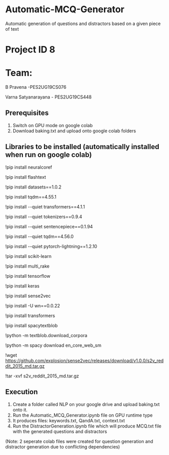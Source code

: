 # Automatic-MCQ-Generator
Automatic generation of questions and distractors based on a given piece of text

# Project ID 8

# Team:
B Pravena -PES2UG19CS076

Varna Satyanarayana - PES2UG19CS448

## Prerequisites
1. Switch on GPU mode on google colab
2. Download baking.txt and upload onto google colab folders

## Libraries to be installed (automatically installed when run on google colab)
!pip install neuralcoref

!pip install flashtext

!pip install datasets==1.0.2

!pip install tqdm==4.55.1

!pip install --quiet transformers==4.1.1

!pip install --quiet tokenizers==0.9.4 

!pip install --quiet sentencepiece==0.1.94

!pip install --quiet tqdm==4.56.0

!pip install --quiet pytorch-lightning==1.2.10

!pip install scikit-learn

!pip install multi_rake

!pip install tensorflow

!pip install keras

!pip install sense2vec

!pip install -U wn==0.0.22

!pip install transformers

!pip install spacytextblob

!python -m textblob.download_corpora

!python -m spacy download en_core_web_sm

!wget https://github.com/explosion/sense2vec/releases/download/v1.0.0/s2v_reddit_2015_md.tar.gz

!tar -xvf s2v_reddit_2015_md.tar.gz

## Execution
1. Create a folder called NLP on your google drive and upload baking.txt onto it.
2. Run the Automatic_MCQ_Generator.ipynb file on GPU runtime type
3. It produces files: keywords.txt, QandA.txt, context.txt
4. Run the DistractorGeneration.ipynb file which will produce MCQ.txt file with the generated questions and distractors

(Note: 2 seperate colab files were created for question generation and distractor generation due to conflicting dependencies)





